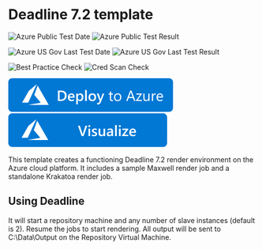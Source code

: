 # Deadline 7.2 template

![Azure Public Test Date](https://azurequickstartsservice.blob.core.windows.net/badges/thinkbox-deadline/PublicLastTestDate.svg)
![Azure Public Test Result](https://azurequickstartsservice.blob.core.windows.net/badges/thinkbox-deadline/PublicDeployment.svg)

![Azure US Gov Last Test Date](https://azurequickstartsservice.blob.core.windows.net/badges/thinkbox-deadline/FairfaxLastTestDate.svg)
![Azure US Gov Last Test Result](https://azurequickstartsservice.blob.core.windows.net/badges/thinkbox-deadline/FairfaxDeployment.svg)

![Best Practice Check](https://azurequickstartsservice.blob.core.windows.net/badges/thinkbox-deadline/BestPracticeResult.svg)
![Cred Scan Check](https://azurequickstartsservice.blob.core.windows.net/badges/thinkbox-deadline/CredScanResult.svg)

[![Deploy To Azure](https://raw.githubusercontent.com/Azure/azure-quickstart-templates/master/1-CONTRIBUTION-GUIDE/images/deploytoazure.svg?sanitize=true)]("https://portal.azure.com/#create/Microsoft.Template/uri/https%3A%2F%2Fraw.githubusercontent.com%2FAzure%2Fazure-quickstart-templates%2Fmaster%2Fthinkbox-deadline%2Fazuredeploy.json")  [![Visualize](https://raw.githubusercontent.com/Azure/azure-quickstart-templates/master/1-CONTRIBUTION-GUIDE/images/visualizebutton.svg?sanitize=true)]("http://armviz.io/#/?load=https%3A%2F%2Fraw.githubusercontent.com%2FAzure%2Fazure-quickstart-templates%2Fmaster%2Fthinkbox-deadline%2Fazuredeploy.json")

  

This template creates a functioning Deadline 7.2 render environment on the Azure cloud platform. It includes a sample Maxwell render job and a standalone Krakatoa render job.

## Using Deadline

It will start a repository machine and any number of slave instances (default is 2). Resume the jobs to start rendering.
All output will be sent to C:\Data\Output on the Repository Virtual Machine.



